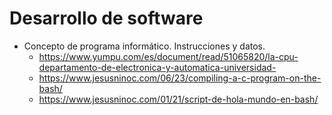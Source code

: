 # Desarrollo de software
- Concepto de programa informático. Instrucciones y datos.
    * https://www.yumpu.com/es/document/read/51065820/la-cpu-departamento-de-electronica-y-automatica-universidad-
    * https://www.jesusninoc.com/06/23/compiling-a-c-program-on-the-bash/
    * https://www.jesusninoc.com/01/21/script-de-hola-mundo-en-bash/
